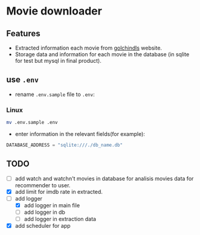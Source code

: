 # Movie downloader

## Features
- Extracted information each movie from [golchindls](https://golchindls.ir/) website.
- Storage data and information for each movie in the database (in sqlite for test but mysql in final product).

## use `.env` 
- rename `.env.sample` file to `.env`:
### Linux
```bash
mv .env.sample .env
```
- enter information in the relevant fields(for example):
```python
DATABASE_ADDRESS = "sqlite:///./db_name.db"
```

## TODO
- [ ] add watch and watchn't movies in database for analisis movies data for recommender to user.
- [X] add limit for imdb rate in extracted.
- [ ] add logger
  - [X] add logger in main file
  - [ ] add logger in db
  - [ ] add logger in extraction data
- [X] add scheduler for app
